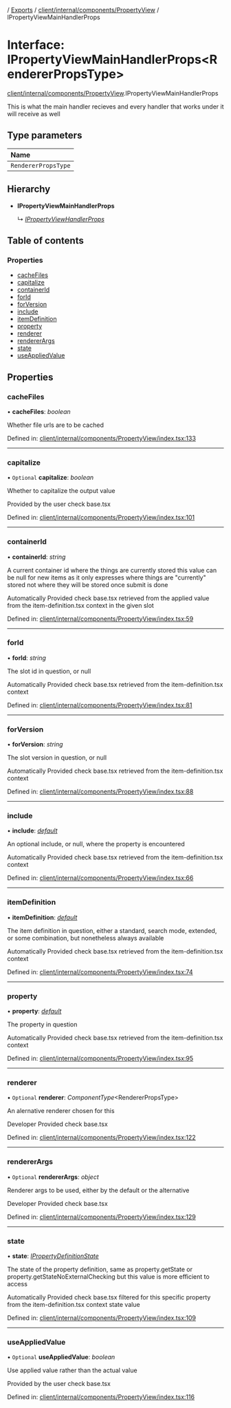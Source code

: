 [](../README.md) / [Exports](../modules.md) / [client/internal/components/PropertyView](../modules/client_internal_components_propertyview.md) / IPropertyViewMainHandlerProps

# Interface: IPropertyViewMainHandlerProps<RendererPropsType\>

[client/internal/components/PropertyView](../modules/client_internal_components_propertyview.md).IPropertyViewMainHandlerProps

This is what the main handler recieves and every handler that works
under it will receive as well

## Type parameters

Name |
:------ |
`RendererPropsType` |

## Hierarchy

* **IPropertyViewMainHandlerProps**

  ↳ [*IPropertyViewHandlerProps*](client_internal_components_propertyview.ipropertyviewhandlerprops.md)

## Table of contents

### Properties

- [cacheFiles](client_internal_components_propertyview.ipropertyviewmainhandlerprops.md#cachefiles)
- [capitalize](client_internal_components_propertyview.ipropertyviewmainhandlerprops.md#capitalize)
- [containerId](client_internal_components_propertyview.ipropertyviewmainhandlerprops.md#containerid)
- [forId](client_internal_components_propertyview.ipropertyviewmainhandlerprops.md#forid)
- [forVersion](client_internal_components_propertyview.ipropertyviewmainhandlerprops.md#forversion)
- [include](client_internal_components_propertyview.ipropertyviewmainhandlerprops.md#include)
- [itemDefinition](client_internal_components_propertyview.ipropertyviewmainhandlerprops.md#itemdefinition)
- [property](client_internal_components_propertyview.ipropertyviewmainhandlerprops.md#property)
- [renderer](client_internal_components_propertyview.ipropertyviewmainhandlerprops.md#renderer)
- [rendererArgs](client_internal_components_propertyview.ipropertyviewmainhandlerprops.md#rendererargs)
- [state](client_internal_components_propertyview.ipropertyviewmainhandlerprops.md#state)
- [useAppliedValue](client_internal_components_propertyview.ipropertyviewmainhandlerprops.md#useappliedvalue)

## Properties

### cacheFiles

• **cacheFiles**: *boolean*

Whether file urls are to be cached

Defined in: [client/internal/components/PropertyView/index.tsx:133](https://github.com/onzag/itemize/blob/3efa2a4a/client/internal/components/PropertyView/index.tsx#L133)

___

### capitalize

• `Optional` **capitalize**: *boolean*

Whether to capitalize the output value

Provided by the user check base.tsx

Defined in: [client/internal/components/PropertyView/index.tsx:101](https://github.com/onzag/itemize/blob/3efa2a4a/client/internal/components/PropertyView/index.tsx#L101)

___

### containerId

• **containerId**: *string*

A current container id where the things are currently stored
this value can be null for new items as it only expresses where things
are "currently" stored not where they will be stored once submit is done

Automatically Provided check base.tsx
retrieved from the applied value from the item-definition.tsx context in the given slot

Defined in: [client/internal/components/PropertyView/index.tsx:59](https://github.com/onzag/itemize/blob/3efa2a4a/client/internal/components/PropertyView/index.tsx#L59)

___

### forId

• **forId**: *string*

The slot id in question, or null

Automatically Provided check base.tsx
retrieved from the item-definition.tsx context

Defined in: [client/internal/components/PropertyView/index.tsx:81](https://github.com/onzag/itemize/blob/3efa2a4a/client/internal/components/PropertyView/index.tsx#L81)

___

### forVersion

• **forVersion**: *string*

The slot version in question, or null

Automatically Provided check base.tsx
retrieved from the item-definition.tsx context

Defined in: [client/internal/components/PropertyView/index.tsx:88](https://github.com/onzag/itemize/blob/3efa2a4a/client/internal/components/PropertyView/index.tsx#L88)

___

### include

• **include**: [*default*](../classes/base_root_module_itemdefinition_include.default.md)

An optional include, or null, where the property is encountered

Automatically Provided check base.tsx
retrieved from the item-definition.tsx context

Defined in: [client/internal/components/PropertyView/index.tsx:66](https://github.com/onzag/itemize/blob/3efa2a4a/client/internal/components/PropertyView/index.tsx#L66)

___

### itemDefinition

• **itemDefinition**: [*default*](../classes/base_root_module_itemdefinition.default.md)

The item definition in question, either a standard, search mode, extended, or some
combination, but nonetheless always available

Automatically Provided check base.tsx
retrieved from the item-definition.tsx context

Defined in: [client/internal/components/PropertyView/index.tsx:74](https://github.com/onzag/itemize/blob/3efa2a4a/client/internal/components/PropertyView/index.tsx#L74)

___

### property

• **property**: [*default*](../classes/base_root_module_itemdefinition_propertydefinition.default.md)

The property in question

Automatically Provided check base.tsx
retrieved from the item-definition.tsx context

Defined in: [client/internal/components/PropertyView/index.tsx:95](https://github.com/onzag/itemize/blob/3efa2a4a/client/internal/components/PropertyView/index.tsx#L95)

___

### renderer

• `Optional` **renderer**: *ComponentType*<RendererPropsType\>

An alernative renderer chosen for this

Developer Provided check base.tsx

Defined in: [client/internal/components/PropertyView/index.tsx:122](https://github.com/onzag/itemize/blob/3efa2a4a/client/internal/components/PropertyView/index.tsx#L122)

___

### rendererArgs

• `Optional` **rendererArgs**: *object*

Renderer args to be used, either by the default or
the alternative

Developer Provided check base.tsx

Defined in: [client/internal/components/PropertyView/index.tsx:129](https://github.com/onzag/itemize/blob/3efa2a4a/client/internal/components/PropertyView/index.tsx#L129)

___

### state

• **state**: [*IPropertyDefinitionState*](base_root_module_itemdefinition_propertydefinition.ipropertydefinitionstate.md)

The state of the property definition, same as property.getState or property.getStateNoExternalChecking
but this value is more efficient to access

Automatically Provided check base.tsx
filtered for this specific property from the item-definition.tsx context state value

Defined in: [client/internal/components/PropertyView/index.tsx:109](https://github.com/onzag/itemize/blob/3efa2a4a/client/internal/components/PropertyView/index.tsx#L109)

___

### useAppliedValue

• `Optional` **useAppliedValue**: *boolean*

Use applied value rather than the actual
value

Provided by the user check base.tsx

Defined in: [client/internal/components/PropertyView/index.tsx:116](https://github.com/onzag/itemize/blob/3efa2a4a/client/internal/components/PropertyView/index.tsx#L116)
